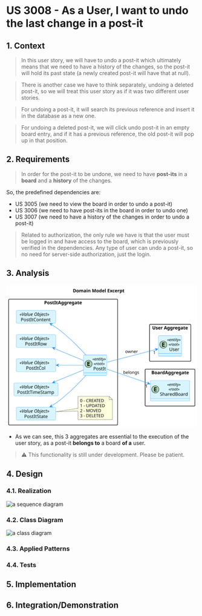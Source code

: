 # US 3008 - As a User, I want to undo the last change in a post-it

## 1. Context

> In this user story, we will have to undo a post-it which ultimately means that we need to have a history of the changes, so the post-it will hold its past state (a newly created post-it will have that at null).

> There is another case we have to think separately, undoing a deleted post-it, so we will treat this user story as if it was two different user stories.

> For undoing a post-it, it will search its previous reference and insert it in the database as a new one.

> For undoing a deleted post-it, we will click undo post-it in an empty board entry, and if it has a previous reference, the old post-it will pop up in that position.

## 2. Requirements

> In order for the post-it to be undone, we need to have **post-its** in a **board** and a **history** of the changes.

So, the predefined dependencies are:

- US 3005 (we need to view the board in order to undo a post-it)
- US 3006 (we need to have post-its in the board in order to undo one)
- US 3007 (we need to have a history of the changes in order to undo a post-it)

> Related to authorization, the only rule we have is that the user must be logged in and have access to the board, which is previously verified in the dependencies.
Any type of user can undo a post-it, so no need for server-side authorization, just the login.

## 3. Analysis

![Domain Model Excerpt](Analysis/DomainModelExcerpt.svg "Domain Model Excerpt")
- As we can see, this 3 aggregates are essential to the execution of the user story, as a post-it **belongs to** a board **of a** user.


> ⚠️ This functionality is still under development. Please be patient.


## 4. Design

### 4.1. Realization

![a sequence diagram](sequence-diagram-01.svg "A Sequence Diagram")

### 4.2. Class Diagram

![a class diagram](class-diagram-01.svg "A Class Diagram")

### 4.3. Applied Patterns

### 4.4. Tests

## 5. Implementation

## 6. Integration/Demonstration